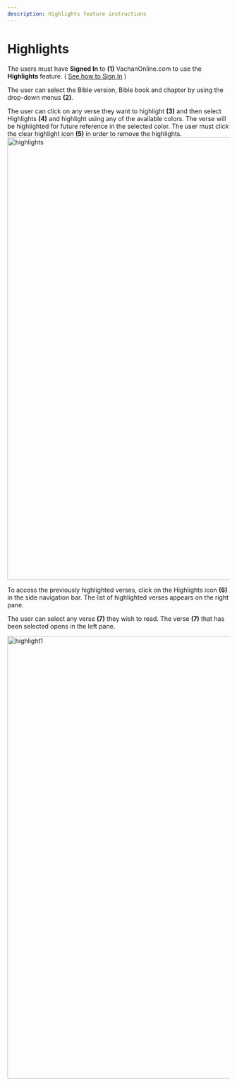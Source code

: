 ```yaml
---
description: Highlights feature instructions
---
```


# Highlights

The users must have **Signed In** to **(1)** VachanOnline.com to use the **Highlights** feature. ( [See how to Sign In](./signIn) )

The user can select the Bible version, Bible book and chapter by using the drop-down menus **(2)**.

The user can click on any verse they want to highlight **(3)** and then select Highlights **(4)** and highlight using any of the available colors. The verse will be highlighted for future reference in the selected color. The user must click the clear highlight icon **(5)** in order to remove the highlights.
<img src="/img/assets/highlight.png"  width="1000px" alt="highlights"/>

To access the previously highlighted verses, click on the Highlights icon **(6)** in the side navigation bar. The list of highlighted verses appears on the right pane.

The user can select any verse **(7)** they wish to read. The verse **(7)** that has been selected opens in the left pane.

<img src="/img/assets/highlight1.png"  width="1000px" alt="highlight1"/>
